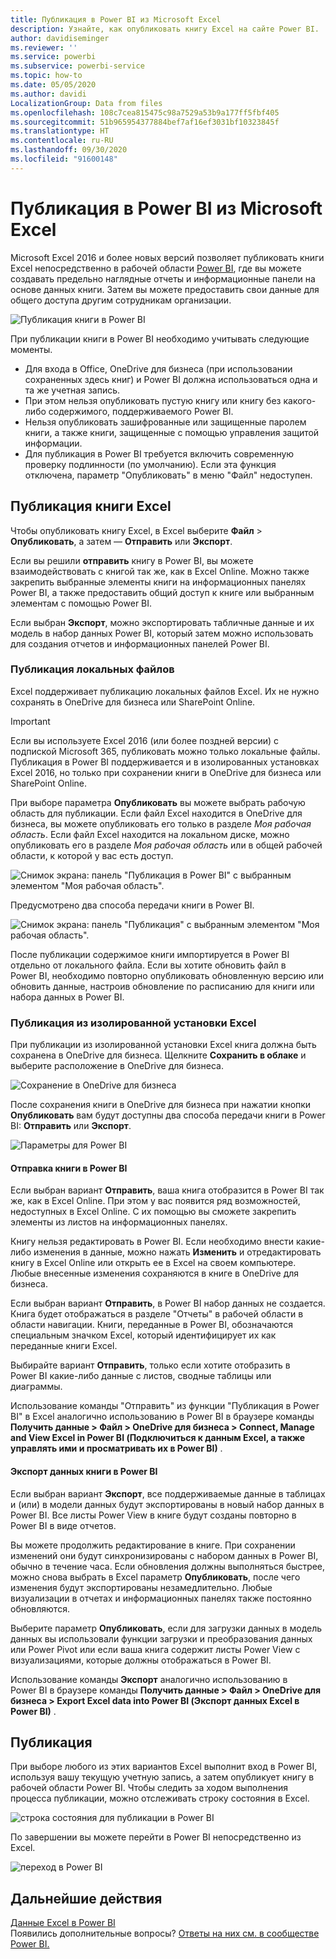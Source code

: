 ```yaml
---
title: Публикация в Power BI из Microsoft Excel
description: Узнайте, как опубликовать книгу Excel на сайте Power BI.
author: davidiseminger
ms.reviewer: ''
ms.service: powerbi
ms.subservice: powerbi-service
ms.topic: how-to
ms.date: 05/05/2020
ms.author: davidi
LocalizationGroup: Data from files
ms.openlocfilehash: 108c7cea815475c98a7529a53b9a177ff5fbf405
ms.sourcegitcommit: 51b965954377884bef7af16ef3031bf10323845f
ms.translationtype: HT
ms.contentlocale: ru-RU
ms.lasthandoff: 09/30/2020
ms.locfileid: "91600148"
---
```

# <a name="publish-to-power-bi-from-microsoft-excel"></a>Публикация в Power BI из Microsoft Excel
Microsoft Excel 2016 и более новых версий позволяет публиковать книги Excel непосредственно в рабочей области [Power BI](https://powerbi.microsoft.com), где вы можете создавать предельно наглядные отчеты и информационные панели на основе данных книги. Затем вы можете предоставить свои данные для общего доступа другим сотрудникам организации.

![Публикация книги в Power BI](media/service-publish-from-excel/pbi_uploadexport2.png)

При публикации книги в Power BI необходимо учитывать следующие моменты.

* Для входа в Office, OneDrive для бизнеса (при использовании сохраненных здесь книг) и Power BI должна использоваться одна и та же учетная запись.
* При этом нельзя опубликовать пустую книгу или книгу без какого-либо содержимого, поддерживаемого Power BI.
* Нельзя опубликовать зашифрованные или защищенные паролем книги, а также книги, защищенные с помощью управления защитой информации.
* Для публикация в Power BI требуется включить современную проверку подлинности (по умолчанию). Если эта функция отключена, параметр "Опубликовать" в меню "Файл" недоступен.

## <a name="publish-your-excel-workbook"></a>Публикация книги Excel
Чтобы опубликовать книгу Excel, в Excel выберите **Файл** > **Опубликовать**, а затем — **Отправить** или **Экспорт**.

Если вы решили **отправить** книгу в Power BI, вы можете взаимодействовать с книгой так же, как в Excel Online. Можно также закрепить выбранные элементы книги на информационных панелях Power BI, а также предоставить общий доступ к книге или выбранным элементам с помощью Power BI.

Если выбран **Экспорт**, можно экспортировать табличные данные и их модель в набор данных Power BI, который затем можно использовать для создания отчетов и информационных панелей Power BI.

### <a name="local-file-publishing"></a>Публикация локальных файлов
Excel поддерживает публикацию локальных файлов Excel. Их не нужно сохранять в OneDrive для бизнеса или SharePoint Online.

> [!IMPORTANT]
> Если вы используете Excel 2016 (или более поздней версии) с подпиской Microsoft 365, публиковать можно только локальные файлы. Публикация в Power BI поддерживается и в изолированных установках Excel 2016, но только при сохранении книги в OneDrive для бизнеса или SharePoint Online.
> 

При выборе параметра **Опубликовать** вы можете выбрать рабочую область для публикации. Если файл Excel находится в OneDrive для бизнеса, вы можете опубликовать его только в разделе *Моя рабочая область*. Если файл Excel находится на локальном диске, можно опубликовать его в разделе *Моя рабочая область* или в общей рабочей области, к которой у вас есть доступ.

![Снимок экрана: панель "Публикация в Power BI" с выбранным элементом "Моя рабочая область".](media/service-publish-from-excel/pbi_choose_workspace.png)

Предусмотрено два способа передачи книги в Power BI.

![Снимок экрана: панель "Публикация" с выбранным элементом "Моя рабочая область".](media/service-publish-from-excel/pbi_uploadexport3.png)

После публикации содержимое книги импортируется в Power BI отдельно от локального файла. Если вы хотите обновить файл в Power BI, необходимо повторно опубликовать обновленную версию или обновить данные, настроив обновление по расписанию для книги или набора данных в Power BI.

### <a name="publishing-from-a-standalone-excel-installation"></a>Публикация из изолированной установки Excel
При публикации из изолированной установки Excel книга должна быть сохранена в OneDrive для бизнеса. Щелкните **Сохранить в облаке** и выберите расположение в OneDrive для бизнеса.

![Сохранение в OneDrive для бизнеса](media/service-publish-from-excel/pbi_savetoonedrive2.png)

После сохранения книги в OneDrive для бизнеса при нажатии кнопки **Опубликовать** вам будут доступны два способа передачи книги в Power BI: **Отправить** или **Экспорт**.

![Параметры для Power BI](media/service-publish-from-excel/pbi_uploadexport2.png)

#### <a name="upload-your-workbook-to-power-bi"></a>Отправка книги в Power BI
Если выбран вариант **Отправить**, ваша книга отобразится в Power BI так же, как в Excel Online. При этом у вас появится ряд возможностей, недоступных в Excel Online. С их помощью вы сможете закрепить элементы из листов на информационных панелях.

Книгу нельзя редактировать в Power BI. Если необходимо внести какие-либо изменения в данные, можно нажать **Изменить** и отредактировать книгу в Excel Online или открыть ее в Excel на своем компьютере. Любые внесенные изменения сохраняются в книге в OneDrive для бизнеса.

Если выбран вариант **Отправить**, в Power BI набор данных не создается. Книга будет отображаться в разделе "Отчеты" в рабочей области в области навигации. Книги, переданные в Power BI, обозначаются специальным значком Excel, который идентифицирует их как переданные книги Excel.

Выбирайте вариант **Отправить**, только если хотите отобразить в Power BI какие-либо данные с листов, сводные таблицы или диаграммы.

Использование команды "Отправить" из функции "Публикация в Power BI" в Excel аналогично использованию в Power BI в браузере команды **Получить данные > Файл > OneDrive для бизнеса > Connect, Manage and View Excel in Power BI (Подключиться к данным Excel, а также управлять ими и просматривать их в Power BI)** .

#### <a name="export-workbook-data-to-power-bi"></a>Экспорт данных книги в Power BI
Если выбран вариант **Экспорт**, все поддерживаемые данные в таблицах и (или) в модели данных будут экспортированы в новый набор данных в Power BI. Все листы Power View в книге будут созданы повторно в Power BI в виде отчетов.

Вы можете продолжить редактирование в книге. При сохранении изменений они будут синхронизированы с набором данных в Power BI, обычно в течение часа. Если обновления должны выполняться быстрее, можно снова выбрать в Excel параметр **Опубликовать**, после чего изменения будут экспортированы незамедлительно. Любые визуализации в отчетах и информационных панелях также постоянно обновляются.

Выберите параметр **Опубликовать**, если для загрузки данных в модель данных вы использовали функции загрузки и преобразования данных или Power Pivot или если ваша книга содержит листы Power View с визуализациями, которые должны отображаться в Power BI.

Использование команды **Экспорт** аналогично использованию в Power BI в браузере команды **Получить данные > Файл > OneDrive для бизнеса > Export Excel data into Power BI (Экспорт данных Excel в Power BI)** .

## <a name="publishing"></a>Публикация
При выборе любого из этих вариантов Excel выполнит вход в Power BI, используя вашу текущую учетную запись, а затем опубликует книгу в рабочей области Power BI. Чтобы следить за ходом выполнения процесса публикации, можно отслеживать строку состояния в Excel.

![строка состояния для публикации в Power BI](media/service-publish-from-excel/pbi_publishingstatus.png)

По завершении вы можете перейти в Power BI непосредственно из Excel.

![переход в Power BI](media/service-publish-from-excel/pbi_gotopbi.png)

## <a name="next-steps"></a>Дальнейшие действия
[Данные Excel в Power BI](service-excel-workbook-files.md)  
Появились дополнительные вопросы? [Ответы на них см. в сообществе Power BI.](https://community.powerbi.com/)

